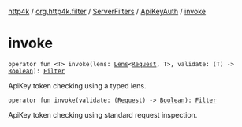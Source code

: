 [http4k](../../../index.md) / [org.http4k.filter](../../index.md) / [ServerFilters](../index.md) / [ApiKeyAuth](index.md) / [invoke](./invoke.md)

# invoke

`operator fun <T> invoke(lens: `[`Lens`](../../../org.http4k.lens/-lens/index.md)`<`[`Request`](../../../org.http4k.core/-request/index.md)`, T>, validate: (T) -> `[`Boolean`](https://kotlinlang.org/api/latest/jvm/stdlib/kotlin/-boolean/index.html)`): `[`Filter`](../../../org.http4k.core/-filter.md)

ApiKey token checking using a typed lens.

`operator fun invoke(validate: (`[`Request`](../../../org.http4k.core/-request/index.md)`) -> `[`Boolean`](https://kotlinlang.org/api/latest/jvm/stdlib/kotlin/-boolean/index.html)`): `[`Filter`](../../../org.http4k.core/-filter.md)

ApiKey token checking using standard request inspection.

